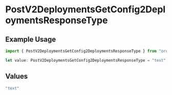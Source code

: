 # PostV2DeploymentsGetConfig2DeploymentsResponseType

## Example Usage

```typescript
import { PostV2DeploymentsGetConfig2DeploymentsResponseType } from "orq-poc-typescript/models/operations";

let value: PostV2DeploymentsGetConfig2DeploymentsResponseType = "text";
```

## Values

```typescript
"text"
```